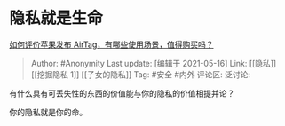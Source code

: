 # 隐私就是生命
[如何评价苹果发布 AirTag，有哪些使用场景，值得购买吗？](https://www.zhihu.com/question/455709652/answer/1846808316)

> Author: #Anonymity
> Last update: [编辑于 2021-05-16]
> Link: [[隐私]] [[挖掘隐私 1]] [[子女的隐私]]
> Tag: #安全 #内外
> 评论区:
> 泛讨论:

有什么具有可丢失性的东西的价值能与你的隐私的价值相提并论？

你的隐私就是你的命。
